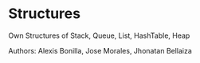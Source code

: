 # Structures
Own Structures of Stack, Queue, List, HashTable, Heap

Authors: Alexis Bonilla, Jose Morales, Jhonatan Bellaiza
